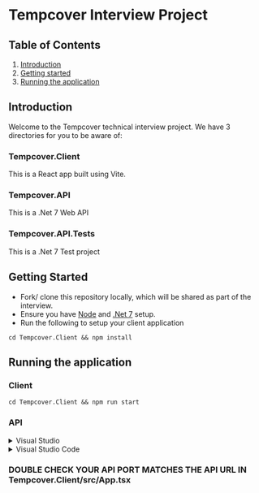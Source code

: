 # **Tempcover Interview Project**

## **Table of Contents**

1. [Introduction](#introduction)
2. [Getting started](#getting-started)
3. [Running the application](#running-the-application)

## **Introduction**

Welcome to the Tempcover technical interview project. We have 3 directories for you to be aware of:

### **Tempcover.Client**

This is a React app built using Vite.

### **Tempcover.API**

This is a .Net 7 Web API

### **Tempcover.API.Tests**

This is a .Net 7 Test project

## **Getting Started**

- Fork/ clone this repository locally, which will be shared as part of the interview.
- Ensure you have [Node](https://nodejs.org/en/) and [.Net 7](https://dotnet.microsoft.com/en-us/download/dotnet/7.0) setup.
- Run the following to setup your client application

```
cd Tempcover.Client && npm install
```

## **Running the application**

### **Client**

```
cd Tempcover.Client && npm run start
```

### **API**

<details>
<summary>Visual Studio</summary>

Run as you would a standard application

</details>

<details>
<summary>Visual Studio Code</summary>

```
cd Tempcover.API && dotnet run
```

</details>

### **DOUBLE CHECK YOUR API PORT MATCHES THE API URL IN Tempcover.Client/src/App.tsx**
